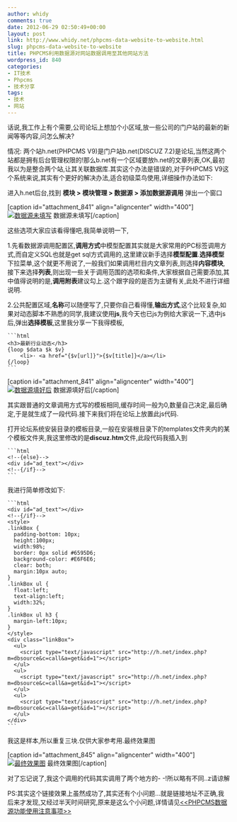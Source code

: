 ```yaml
---
author: whidy
comments: true
date: 2012-06-29 02:50:49+00:00
layout: post
link: http://www.whidy.net/phpcms-data-website-to-website.html
slug: phpcms-data-website-to-website
title: PHPCMS利用数据源对网站数据调用至其他网站方法
wordpress_id: 840
categories:
- IT技术
- Phpcms
- 技术分享
tags:
- 技术
- 网站
---
```


话说,我工作上有个需要,公司论坛上想加个小区域,放一些公司的门户站的最新的新闻等等内容,问怎么解决?

情况: 两个站h.net(PHPCMS V9)是门户站b.net(DISCUZ 7.2)是论坛,当然这两个站都是拥有后台管理权限的!那么b.net有一个区域要放h.net的文章列表,OK,最初我以为是整合两个站,让其关联数据库.其实这个办法是错误的,对于PHPCMS V9这个系统来说,其实有个更好的解决办法,适合初级菜鸟使用,详细操作办法如下:

进入h.net后台,找到 **模块 > 模块管理 > 数据源 > 添加数据源调用** 弹出一个窗口

[caption id="attachment_841" align="aligncenter" width="400"][![数据源未填写](/wp-content/uploads/2012/06/datasource01-400x360.jpg)](/wp-content/uploads/2012/06/datasource01.jpg) 数据源未填写[/caption]

这些选项大家应该看得懂吧,我简单说明一下,

1.先看数据源调用配置区,**调用方式**中模型配置其实就是大家常用的PC标签调用方式,而自定义SQL也就是get sql方式调用的,这里建议新手选择**模型配置**.**选择模型**下拉菜单,这个就更不用说了,一般我们如果调用栏目内文章列表,则选择**内容模块**,接下来选择**列表**,则出现一些关于调用范围的选项和条件,大家根据自己需要添加,其中值得说明的是,**调用附表**建议勾上.这个跟字段的是否为主键有关,此处不进行详细说明.

2.公共配置区域,**名称**可以随便写了,只要你自己看得懂,**输出方式**,这个比较复杂,如果对动态脚本不熟悉的同学,我建议使用**js**,我今天也已js为例给大家说一下,选中js后,弹出**选择模板**,这里我分享一下我得模板,


    ```html
    <h3>最新行业动态</h3>
    {loop $data $k $v}
        <li>· <a href="{$v[url]}">{$v[title]}</a></li>
    {/loop}
    ```



[caption id="attachment_841" align="aligncenter" width="400"][![数据源填好后](/wp-content/uploads/2012/06/datasource01-400x360.jpg)](/wp-content/uploads/2012/06/datasource01.jpg) 数据源填好后[/caption]

其实跟普通的文章调用方式写的模板相同,缓存时间一般为0,数量自己决定,最后确定,于是就生成了一段代码.接下来我们将在论坛上放置此js代码.

打开论坛系统安装目录的模板目录,一般在安装根目录下的templates文件夹内的某个模板文件夹,我这里修改的是**discuz.htm**文件,此段代码我插入到


    ```html
    <!--{else}-->
    <div id="ad_text"></div>
    <!--{/if}-->
    ```



我进行简单修改如下:


    ```html
    <div id="ad_text"></div>
    <!--{/if}-->
    <style>
    .linkBox {
      padding-bottom: 10px;
      height:100px;
      width:98%;
      border: 0px solid #6595D6;
      background-color: #E6F6E6;
      clear: both;
      margin:10px auto;
    }
    .linkBox ul {
      float:left;
      text-align:left;
      width:32%;
    }
    .linkBox ul h3 {
      margin-left:10px;
    }
    </style>
    <div class="linkBox">
      <ul>
        <script type="text/javascript" src="http://h.net/index.php?m=dbsource&c=call&a=get&id=1"></script>
      </ul>
      <ul>
        <script type="text/javascript" src="http://h.net/index.php?m=dbsource&c=call&a=get&id=1"></script>
      </ul>
      <ul>
        <script type="text/javascript" src="http://h.net/index.php?m=dbsource&c=call&a=get&id=1"></script>
      </ul>
    </div>
    ```



我这是样本,所以重复三块.仅供大家参考用.最终效果图

[caption id="attachment_845" align="aligncenter" width="400"][![最终效果图](/wp-content/uploads/2012/06/previews-400x86.jpg)](/wp-content/uploads/2012/06/previews.jpg) 最终效果图[/caption]

对了忘记说了,我这个调用的代码其实调用了两个地方的- -!所以略有不同..z请谅解

PS:其实这个链接效果上虽然成功了,其实还有个小问题...就是链接地址不正确,我后来才发现,又经过半天时间研究,原来是这么个小问题,详情请见[<<PHPCMS数据源功能使用注意事项>>](/phpcms-data-website-to-website.html)
